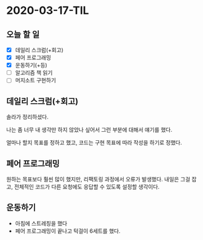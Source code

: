 # 2020-03-17-TIL

## 오늘 할 일

- [x] 데일리 스크럼(+회고)
- [x] 페어 프로그래밍
- [x] 운동하기(+등)
- [ ] 알고리즘 책 읽기
- [ ] 머지소트 구현하기

## 데일리 스크럼(+회고)

솔라가 정리하셨다.

나는 좀 너무 내 생각만 하지 않았나 싶어서 그런 부분에 대해서 얘기를 했다.

얼마나 할지 목표를 정하고 했고, 코드는 구현 목표에 따라 작성을 하기로 정했다.

## 페어 프로그래밍

원하는 목표보다 훨씬 많이 했지만, 리팩토링 과정에서 오류가 발생했다. 내일은 그걸 잡고, 전체적인 코드가 다른 요청에도 응답할 수 있도록 설정할 생각이다.

## 운동하기

- 아침에 스트레칭을 했다
- 페어 프로그래밍이 끝나고 턱걸이 6세트를 했다.

